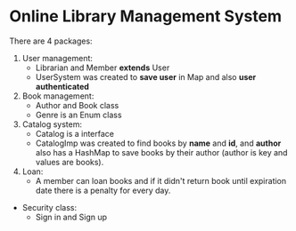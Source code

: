 # Online Library Management System

There are 4 packages:
1. User management:
    - Librarian and Member **extends** User
    - UserSystem was created to **save user** in Map and also **user authenticated**
2. Book management:
   - Author and Book class
   - Genre is an Enum class 
3. Catalog system:
    - Catalog is a interface
    - CatalogImp was created to find books by **name** and **id**, and **author** also has a HashMap to save books by their author (author is key and values are books).
4. Loan:
    - A member can loan books and if it didn't return book until expiration date there is a penalty for every day.

- Security class:
  - Sign in and Sign up
